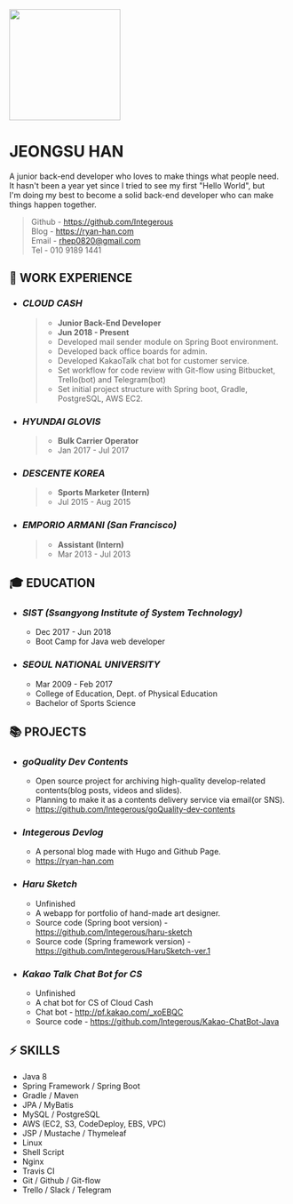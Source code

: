 <img src="https://github.com/Integerous/TIL/blob/master/ETC/images/ryanjs.png?raw=true" width="200" height="200">


# JEONGSU HAN
A junior back-end developer who loves to make things what people need.  
It hasn't been a year yet since I tried to see my first "Hello World", but  
I'm doing my best to become a solid back-end developer who can make things happen together.  

>Github - https://github.com/Integerous  
>Blog - https://ryan-han.com  
>Email - rhep0820@gmail.com  
>Tel - 010 9189 1441

## :briefcase: WORK EXPERIENCE

- ### ***CLOUD CASH***
  >- **Junior Back-End Developer**
  >- **Jun 2018 - Present**
  >- Developed mail sender module on Spring Boot environment.
  >- Developed back office boards for admin.
  >- Developed KakaoTalk chat bot for customer service.
  >- Set workflow for code review with Git-flow using Bitbucket, Trello(bot) and Telegram(bot)
  >- Set initial project structure with Spring boot, Gradle, PostgreSQL, AWS EC2.

- ### ***HYUNDAI GLOVIS***
  >- **Bulk Carrier Operator**
  >- Jan 2017 - Jul 2017
- ### ***DESCENTE KOREA***
  >- **Sports Marketer (Intern)**
  >- Jul 2015 - Aug 2015
- ### ***EMPORIO ARMANI (San Francisco)***
  >- **Assistant (Intern)**
  >- Mar 2013 - Jul 2013
  
## :mortar_board: EDUCATION
- ### ***SIST (Ssangyong Institute of System Technology)***
  - Dec 2017 - Jun 2018
  - Boot Camp for Java web developer
  
- ### ***SEOUL NATIONAL UNIVERSITY***
  - Mar 2009 - Feb 2017
  - College of Education, Dept. of Physical Education
  - Bachelor of Sports Science
  
## :books: PROJECTS
  - ### ***goQuality Dev Contents***
    - Open source project for archiving high-quality develop-related contents(blog posts, videos and slides).
    - Planning to make it as a contents delivery service via email(or SNS).
    - https://github.com/Integerous/goQuality-dev-contents
  - ### ***Integerous Devlog***
    - A personal blog made with Hugo and Github Page.
    - https://ryan-han.com
  - ### ***Haru Sketch***
    - Unfinished
    - A webapp for portfolio of hand-made art designer.
    - Source code (Spring boot version) - https://github.com/Integerous/haru-sketch
    - Source code (Spring framework version) - https://github.com/Integerous/HaruSketch-ver.1
  - ### ***Kakao Talk Chat Bot for CS***
    - Unfinished
    - A chat bot for CS of Cloud Cash
    - Chat bot - http://pf.kakao.com/_xoEBQC
    - Source code - https://github.com/Integerous/Kakao-ChatBot-Java
    
## :zap: SKILLS
- Java 8
- Spring Framework / Spring Boot
- Gradle / Maven
- JPA / MyBatis
- MySQL / PostgreSQL
- AWS (EC2, S3, CodeDeploy, EBS, VPC)
- JSP / Mustache / Thymeleaf
- Linux
- Shell Script
- Nginx
- Travis CI
- Git / Github / Git-flow
- Trello / Slack / Telegram
